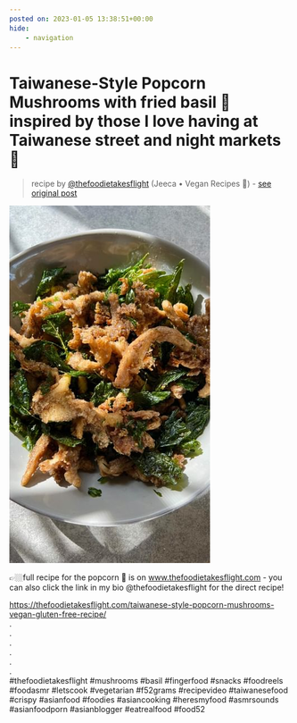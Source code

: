 ```yaml
---
posted on: 2023-01-05 13:38:51+00:00
hide:
    - navigation
---
```


# Taiwanese-Style Popcorn Mushrooms with fried basil 🌿 inspired by those I love having at Taiwanese street and night markets 🥺 

> recipe by [@thefoodietakesflight](https://www.instagram.com/thefoodietakesflight/) 
(Jeeca • Vegan Recipes 🥢) - [see original post](https://instagram.com/p/CnCRECKB5fX)

![](../img/thefoodietakesflight_05-01-2023_1301.png)

  
👉🏼full recipe for the popcorn 🍄 is on www.thefoodietakesflight.com - you can also click the link in my bio @thefoodietakesflight for the direct recipe!  
  
https://thefoodietakesflight.com/taiwanese-style-popcorn-mushrooms-vegan-gluten-free-recipe/  
.  
.  
.  
.  
.  
.  
\#thefoodietakesflight \#mushrooms \#basil \#fingerfood \#snacks \#foodreels \#foodasmr \#letscook \#vegetarian \#f52grams \#recipevideo \#taiwanesefood \#crispy \#asianfood \#foodies \#asiancooking \#heresmyfood \#asmrsounds \#asianfoodporn \#asianblogger \#eatrealfood \#food52   